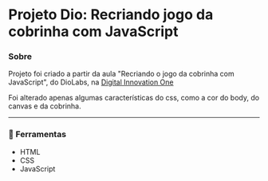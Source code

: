 # Projeto Dio: Recriando jogo da cobrinha com JavaScript
### Sobre
Projeto foi criado a partir da aula "Recriando o jogo da cobrinha com JavaScript", do DioLabs, na [Digital Innovation One](https://digitalinnovation.one/ "Digital Innovation One")

Foi alterado apenas algumas características do css, como a cor do body, do canvas e da cobrinha.

---

### 🚀 Ferramentas
- HTML
- CSS
- JavaScript
